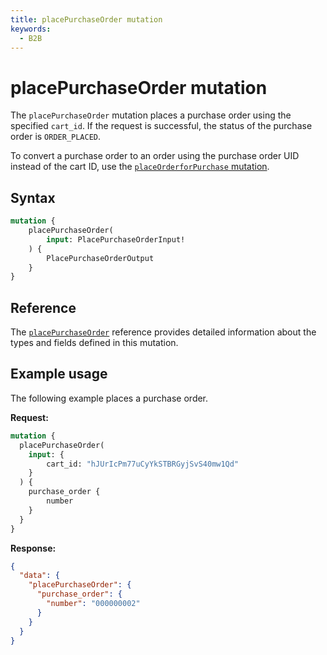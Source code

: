```yaml
---
title: placePurchaseOrder mutation
keywords:
  - B2B
---
```


# placePurchaseOrder mutation

The `placePurchaseOrder` mutation places a purchase order using the specified `cart_id`. If the request is successful, the status of the purchase order is `ORDER_PLACED`.

<InlineAlert variant="info" slots="text" />

To convert a purchase order to an order using the purchase order UID instead of the cart ID, use the  [`placeOrderforPurchase` mutation](place-order.md).

## Syntax

```graphql
mutation {
    placePurchaseOrder(
        input: PlacePurchaseOrderInput!
    ) {
        PlacePurchaseOrderOutput
    }
}
```

## Reference

The [`placePurchaseOrder`](https://developer.adobe.com/commerce/webapi/graphql-api/index.html#mutation-placePurchaseOrder) reference provides detailed information about the types and fields defined in this mutation.

## Example usage

The following example places a purchase order.

**Request:**

``` graphql
mutation {
  placePurchaseOrder(
    input: {
        cart_id: "hJUrIcPm77uCyYkSTBRGyjSvS40mw1Qd"
    }
  ) {
    purchase_order {
        number
    }
  }
}
```

**Response:**

``` json
{
  "data": {
    "placePurchaseOrder": {
      "purchase_order": {
        "number": "000000002"
      }
    }
  }
}
```
